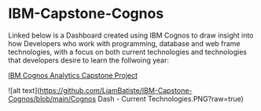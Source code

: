 # IBM-Capstone-Cognos

Linked below is a Dashboard created using IBM Cognos to draw insight into how Developers who work with programming, database and web frame technologies, with a focus on both current technologies and technologies that developers desire to learn the follwoing year: 

[IBM Cognos Analytics Capstone Project](https://eu2.ca.analytics.ibm.com/bi/?perspective=dashboard&pathRef=.my_folders%2FNew%2Bdashboard&action=view&mode=dashboard&subView=model0000018f64adb782_00000000)

![alt text](https://github.com/LiamBatiste/IBM-Capstone-Cognos/blob/main/Cognos Dash - Current Technologies.PNG?raw=true)
